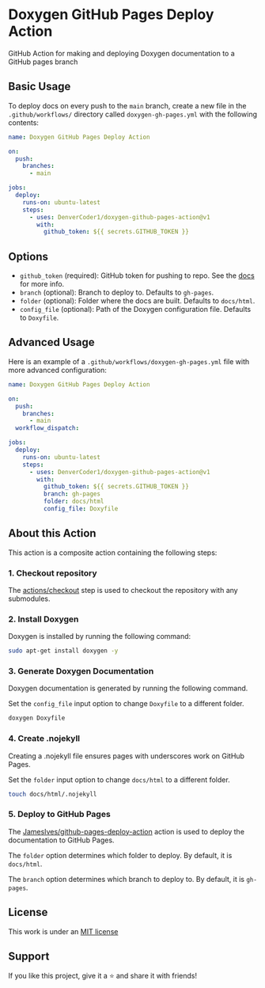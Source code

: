 # Doxygen GitHub Pages Deploy Action

GitHub Action for making and deploying Doxygen documentation to a GitHub pages branch

## Basic Usage

To deploy docs on every push to the `main` branch, create a new file in the `.github/workflows/` directory called `doxygen-gh-pages.yml` with the following contents:

```yml
name: Doxygen GitHub Pages Deploy Action

on:
  push:
    branches:
      - main

jobs:
  deploy:
    runs-on: ubuntu-latest
    steps:
      - uses: DenverCoder1/doxygen-github-pages-action@v1
        with:
          github_token: ${{ secrets.GITHUB_TOKEN }}
```

## Options

- `github_token` (required): GitHub token for pushing to repo. See the [docs](https://git.io/passing-token) for more info.
- `branch` (optional): Branch to deploy to. Defaults to `gh-pages`.
- `folder` (optional): Folder where the docs are built. Defaults to `docs/html`.
- `config_file` (optional): Path of the Doxygen configuration file. Defaults to `Doxyfile`.

## Advanced Usage

Here is an example of a `.github/workflows/doxygen-gh-pages.yml` file with more advanced configuration:

```yml
name: Doxygen GitHub Pages Deploy Action

on:
  push:
    branches:
      - main
  workflow_dispatch:

jobs:
  deploy:
    runs-on: ubuntu-latest
    steps:
      - uses: DenverCoder1/doxygen-github-pages-action@v1
        with:
          github_token: ${{ secrets.GITHUB_TOKEN }}
          branch: gh-pages
          folder: docs/html
          config_file: Doxyfile
```

## About this Action

This action is a composite action containing the following steps:

### 1. Checkout repository

The [actions/checkout](https://github.com/actions/checkout) step is used to checkout the repository with any submodules.

### 2. Install Doxygen

Doxygen is installed by running the following command:

```bash
sudo apt-get install doxygen -y
```

### 3. Generate Doxygen Documentation

Doxygen documentation is generated by running the following command.

Set the `config_file` input option to change `Doxyfile` to a different folder.

```bash
doxygen Doxyfile
```

### 4. Create .nojekyll

Creating a .nojekyll file ensures pages with underscores work on GitHub Pages.

Set the `folder` input option to change `docs/html` to a different folder.

```bash
touch docs/html/.nojekyll
```

### 5. Deploy to GitHub Pages

The [JamesIves/github-pages-deploy-action](https://github.com/JamesIves/github-pages-deploy-action) action is used to deploy the documentation to GitHub Pages.

The `folder` option determines which folder to deploy. By default, it is `docs/html`.

The `branch` option determines which branch to deploy to. By default, it is `gh-pages`.

## License

This work is under an [MIT license](LICENSE)

## Support

If you like this project, give it a ⭐ and share it with friends!
